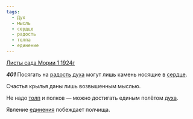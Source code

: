 ```yaml
---
tags:
  - Дух
  - мысль
  - сердце
  - радость
  - толпа
  - единение
---
```


[Листы сада Мории 1 1924г](https://127.0.0.1:4002/agni/1924)

___401___
Посягать на [радость](../../../tags/#радость) [духа](../../../tags/#Дух) могут лишь камень носящие в [сердце](../../../tags/#сердце).   

Счастья крылья даны лишь возвышенным мыслью.   

Не надо [толп](../../../tags/#толпа) и полков — можно достигать единым полётом [духа](../../../tags/#Дух).   

Явление [единения](../../../tags/#единение) побеждает полчища.   

